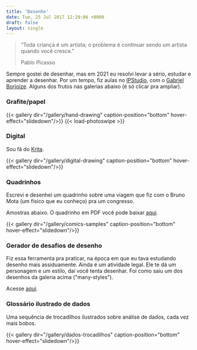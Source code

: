 ```yaml
---
title: 'Desenho'
date: Tue, 25 Jul 2017 12:29:06 +0000
draft: false
layout: single
---
```


> “Toda criança é um artista; o problema é continuar sendo um artista quando você cresce.”
> 
> Pablo Picasso

Sempre gostei de desenhar, mas em 2021 eu resolvi levar a sério, estudar e aprender a desenhar. Por um tempo, fiz aulas no [IPStudio](https://www.ipstudio.com.br/), com o [Gabriel Borjoize](https://www.instagram.com/borjoize/). Alguns dos frutos nas galerias abaixo (é só clicar pra ampliar).

### Grafite/papel
            
{{< gallery dir="/gallery/hand-drawing" caption-position="bottom" hover-effect="slidedown"/>}} {{< load-photoswipe >}}

### Digital

Sou fã do [Krita](https://krita.org/en/).

{{< gallery dir="/gallery/digital-drawing" caption-position="bottom" hover-effect="slidedown"/>}}

### Quadrinhos

Escrevi e desenhei um quadrinho sobre uma viagem que fiz com o Bruno Mota (um físico que eu conheço) pra um congresso.

Amostras abaixo. O quadrinho em PDF você pode baixar [aqui](https://www.dropbox.com/scl/fi/4wos1o6sa8znzm17e97s2/P-RIPLO-EM-WASHINGTON-DC.pdf?rlkey=ipfwofw5ivndtio5556oatqc2&dl=0).

{{< gallery dir="/gallery/comics-samples" caption-position="bottom" hover-effect="slidedown"/>}}

### Gerador de desafios de desenho

Fiz essa ferramenta pra praticar, na época em que eu tava estudando desenho mais assiduamente. Ainda é um atividade legal. Ele te dá um personagem e um estilo, daí você tenta desenhar. Foi como saiu um dos desenhos da galeria acima ("many-styles").

Acesse [aqui](/app/gerador-desafios-desenho).

### Glossário ilustrado de dados

Uma sequência de trocadilhos ilustrados sobre análise de dados, cada vez mais bobos.

{{< gallery dir="/gallery/dados-trocadilhos" caption-position="bottom" hover-effect="slidedown"/>}}